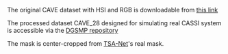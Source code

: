 The original CAVE dataset with HSI and RGB is downloadable from [this link](https://cave.cs.columbia.edu/repository/Multispectral)

The processed dataset CAVE_28 designed for simulating real CASSI system is accessible via the [DGSMP repository](https://github.com/TaoHuang95/DGSMP.git)

The mask is center-cropped from [TSA-Net](https://github.com/mengziyi64/TSA-Net.git)'s real mask.
